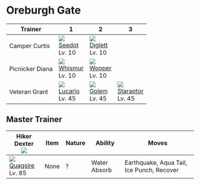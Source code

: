 # Oreburgh Gate

Trainer         | 1                               | 2                               | 3
---             | ---                             | ---                             | ---
Camper Curtis   | ![][273]<br>[Seedot]<br>Lv. 10  | ![][050]<br>[Diglett]<br>Lv. 10 | &nbsp;
Picnicker Diana | ![][293]<br>[Whismur]<br>Lv. 10 | ![][194]<br>[Wooper]<br>Lv. 10  | &nbsp;
Veteran Grant   | ![][448]<br>[Lucario]<br>Lv. 45 | ![][076]<br>[Golem]<br>Lv. 45   | ![][398]<br>[Staraptor]<br>Lv. 45

## Master Trainer

Hiker Dexter<br>![][hiker]       | Item | Nature | Ability      | Moves
---                              | ---  | ---    | ---          | ---
![][195]<br>[Quagsire]<br>Lv. 85 | None | ?      | Water Absorb | Earthquake, Aqua Tail, Ice Punch, Recover

[Diglett]: ../../pokemon_changes/050/
[Golem]: ../../pokemon_changes/076/
[Wooper]: ../../pokemon_changes/194/
[Quagsire]: ../../pokemon_changes/195/
[Seedot]: ../../pokemon_changes/273/
[Whismur]: ../../pokemon_changes/293/
[Staraptor]: ../../pokemon_changes/398/
[Lucario]: ../../pokemon_changes/448/
[050]: ../img/pokemon/050.png
[076]: ../img/pokemon/076.png
[194]: ../img/pokemon/194.png
[195]: ../img/pokemon/195.png
[273]: ../img/pokemon/273.png
[293]: ../img/pokemon/293.png
[398]: ../img/pokemon/398.png
[448]: ../img/pokemon/448.png
[hiker]: ../img/trainer/hiker.png
